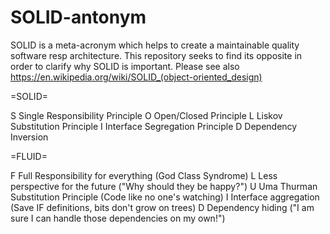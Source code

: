 # SOLID-antonym
SOLID is a meta-acronym which helps to create a maintainable quality software resp architecture. This repository seeks to find its opposite in order to clarify why SOLID is important. Please see also https://en.wikipedia.org/wiki/SOLID_(object-oriented_design)

=SOLID=

S Single Responsibility Principle
O Open/Closed Principle
L Liskov Substitution Principle
I Interface Segregation Principle
D Dependency Inversion

=FLUID=

F Full Responsibility for everything     (God Class Syndrome)
L Less perspective for the future        ("Why should they be happy?")
U Uma Thurman Substitution Principle     (Code like no one's watching)
I Interface aggregation                  (Save IF definitions, bits don't grow on trees)
D Dependency hiding                      ("I am sure I can handle those dependencies on my own!")
